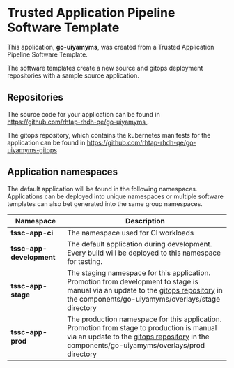 # Trusted Application Pipeline Software Template

This application, **go-uiyamyms**, was created from a Trusted Application Pipeline Software Template.

The software templates create a new source and gitops deployment repositories with a sample source application. 

## Repositories

The source code for your application can be found in [https://github.com/rhtap-rhdh-qe/go-uiyamyms ](https://github.com/rhtap-rhdh-qe/go-uiyamyms ).
 
The gitops repository, which contains the kubernetes manifests for the application can be found in 
[https://github.com/rhtap-rhdh-qe/go-uiyamyms-gitops ](https://github.com/rhtap-rhdh-qe/go-uiyamyms-gitops ) 

## Application namespaces 

The default application will be found in the following namespaces. Applications can be deployed into unique namespaces or multiple software templates can also bet generated into the same group namespaces.  

|  Namespace   |  Description   |  
| -------- | -------- |
| **tssc-app-ci** | The namespace used for CI workloads |
| **tssc-app-development** | The default application during development. Every build will be deployed to this namespace for testing. |
| **tssc-app-stage** | The staging namespace for this application. Promotion from development to stage is manual via an update to the [gitops repository](https://github.com/rhtap-rhdh-qe/go-uiyamyms-gitops ) in the components/go-uiyamyms/overlays/stage directory |
| **tssc-app-prod** | The production namespace for this application. Promotion from stage to production is manual via an update to the [gitops repository](https://github.com/rhtap-rhdh-qe/go-uiyamyms-gitops ) in the components/go-uiyamyms/overlays/prod directory |